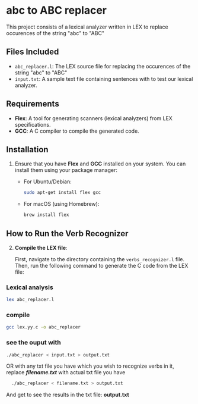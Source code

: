 # abc to ABC replacer
This project consists of a lexical analyzer written in LEX to replace occurences of the string "abc" to "ABC"
## Files Included

- `abc_replacer.l`: The LEX source file for replacing the occurences of the string "abc" to "ABC"
- `input.txt`: A sample text file containing sentences with to test our lexical analyzer.

## Requirements

- **Flex**: A tool for generating scanners (lexical analyzers) from LEX specifications.
- **GCC**: A C compiler to compile the generated code.

## Installation

1. Ensure that you have **Flex** and **GCC** installed on your system. You can install them using your package manager:

   - For Ubuntu/Debian:
     ```bash
     sudo apt-get install flex gcc
     ```

   - For macOS (using Homebrew):
     ```bash
     brew install flex
     ```

  ## How to Run the Verb Recognizer

2. **Compile the LEX file**:

   First, navigate to the directory containing the `verbs_recognizer.l` file. Then, run the following command to generate the C code from the LEX file:
  ### Lexical analysis
   ```bash
   lex abc_replacer.l
   ```

  ### compile
   ```bash
   gcc lex.yy.c -o abc_replacer
   ```

  ### see the ouput with 
  ```bash
  ./abc_replacer < input.txt > output.txt
```


OR with any txt file you have which you wish to recognize verbs in it, replace **_filename.txt_** with actual txt file you have
```bash
  ./abc_replacer < filename.txt > output.txt
```

And get to see the results in the txt file: **output.txt**
   




